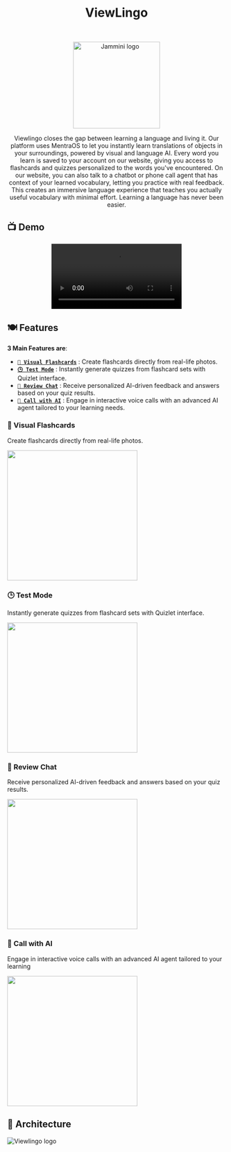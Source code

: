<h1 align="center"> ViewLingo </h1><br>
<p align="center">
    <img width="200" alt="Jammini logo" src="https://github.com/user-attachments/assets/d0641043-601b-41e0-bd71-441729278e2e">
</p>

<p align="center"> 
Viewlingo closes the gap between learning a language and living it. Our platform uses MentraOS to let you instantly learn translations of objects in your surroundings, powered by visual and language AI. Every word you learn is saved to your account on our website, giving you access to flashcards and quizzes personalized to the words you've encountered. On our website, you can also talk to a chatbot or phone call agent that has context of your learned vocabulary, letting you practice with real feedback. This creates an immersive language experience that teaches you actually useful vocabulary with minimal effort. Learning a language has never been easier.
</p>

## 📺 Demo

<div align="center">
  <video src="https://github.com/user-attachments/assets/c0792424-5a87-4bf1-ab77-4f40b18b1fc0" />
</div>

## 🍽️ Features

**3 Main Features are**:

- [**`️👀 Visual Flashcards`**](#feature1) : Create flashcards directly from real-life photos.
- [**`🕒 Test Mode`**](#feature2) : Instantly generate quizzes from flashcard sets with Quizlet interface.
- [**`📝 Review Chat`**](#feature3) : Receive personalized AI-driven feedback and answers based on your quiz results.
- [**`📲 Call with AI`**](#feature4) : Engage in interactive voice calls with an advanced AI agent tailored to your learning needs.

<h3 id="feature1">👀 Visual Flashcards</h3>
Create flashcards directly from real-life photos.
<br />
<p>
  <img width="300" src="https://github.com/user-attachments/assets/80e32ac9-4dff-42c4-83b7-b1c6c0996f4e" />
</p>

<h3 id="feature2">🕒 Test Mode</h3>
Instantly generate quizzes from flashcard sets with Quizlet interface.
<br />
<p>
  <img width="300" src="https://github.com/user-attachments/assets/4d776b7f-1a82-4312-89f6-fb27c157eec2" />
</p>

<h3 id="feature3">📝 Review Chat</h3>
Receive personalized AI-driven feedback and answers based on your quiz results.
<br />
<p>
  <img width="300" src="https://github.com/user-attachments/assets/bd541786-f59b-45e0-87ee-814a519dc8d3" />
</p>

<h3 id="feature4">📲 Call with AI</h3>
Engage in interactive voice calls with an advanced AI agent tailored to your learning 
<br />
<p>
  <img width="300" src="https://github.com/user-attachments/assets/a79fe7cf-ac6c-46a9-82ab-d8573c0f15af" />
</p>


## 🧱 Architecture

<img alt="Viewlingo logo" src="https://github.com/user-attachments/assets/cdc7cfc9-418f-4bc6-a927-914ce51b4a03">

<br />
<br />